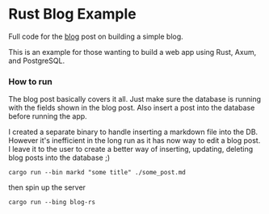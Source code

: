 # Rust Blog Example

Full code for the [blog](https://spacedimp.com/blog/using-rust-axum-postgresql-and-tokio-to-build-a-blog/) post on building a simple blog. 

This is an example for those wanting to build a web app using Rust, Axum, and PostgreSQL. 

### How to run

The blog post basically covers it all. Just make sure the database is running with the fields shown in the blog post. Also insert a post into the database before running the app. 

I created a separate binary to handle inserting a markdown file into the DB. However it's inefficient in the long run as it has now way to edit a blog post. I leave it to the user to create a better way of inserting, updating, deleting blog posts into the database ;)


```
cargo run --bin markd "some title" ./some_post.md
```

then spin up the server

```
cargo run --bing blog-rs
```